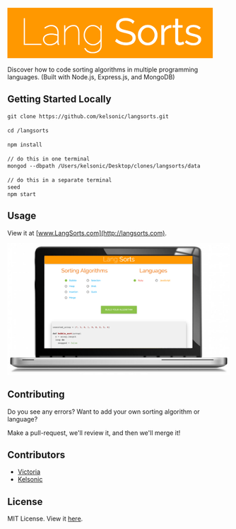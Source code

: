 ![Lang Sorts](/public/images/readme-logo.png)

Discover how to code sorting algorithms in multiple programming languages. (Built with Node.js, Express.js, and MongoDB)

## Getting Started Locally

```
git clone https://github.com/kelsonic/langsorts.git

cd /langsorts

npm install

// do this in one terminal
mongod --dbpath /Users/kelsonic/Desktop/clones/langsorts/data

// do this in a separate terminal
seed
npm start
```

## Usage

View it at [www.LangSorts.com](http://langsorts.com).

![LangSorts example](/public/images/readme-image.jpg)

## Contributing

Do you see any errors? Want to add your own sorting algorithm or language?

Make a pull-request, we'll review it, and then we'll merge it!

## Contributors

* [Victoria](https://github.com/vic8722)
* [Kelsonic](https://github.com/kelsonic)

## License
MIT License. View it [here](LICENSE).